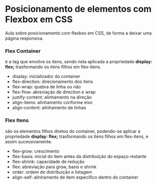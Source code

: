 # Posicionamento de elementos com Flexbox em CSS

Aula sobre posicionamento com flexbox em CSS, de forma a deixar uma página responsiva.

### Flex Container

é a tag que envolve os itens, sendo nela aplicada a propriedade <b>display: flex;</b> trasformando os itens filhos em flex-itens.

- display: inicializador do container
- flex-direction: direcionamento dos itens
- flex-wrap: quebra de linha ou não
- flex-flow: abreviação de direction e wrap
- justify-content: alinhamento na direção
- align-items: alinhamento conforme eixo
- align-content: alinhamento de linhas

###  Flex Itens

são os elementos filhos diretos do container, podendo-se aplicar a propriedade <b>display: flex;</b> trasformando os itens filhos em flex-itens, e assim sucessivamente.

- flex-grow: crescimento
- flex-basis: inicial do item antes da distribuição do espaço restante
- flex-shrink: capacidade de redução
- flex: abreviação para grow, basis e shrink
- order: ordem de distribuição e listagem
- align-self: alinhamento de item específico dentro do container